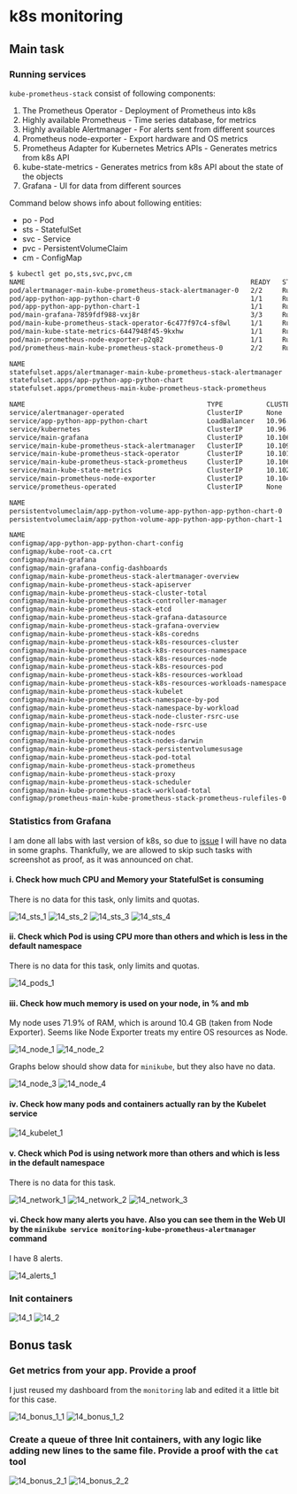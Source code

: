 # k8s monitoring

## Main task

### Running services

`kube-prometheus-stack` consist of following components:

1. The Prometheus Operator - Deployment of Prometheus into k8s
2. Highly available Prometheus - Time series database, for metrics
3. Highly available Alertmanager - For alerts sent from different sources
4. Prometheus node-exporter - Export hardware and OS metrics
5. Prometheus Adapter for Kubernetes Metrics APIs - Generates metrics from k8s API
6. kube-state-metrics - Generates metrics from k8s API about the state of the objects
7. Grafana - UI for data from different sources

Command below shows info about following entities:

- po - Pod
- sts - StatefulSet
- svc - Service
- pvc - PersistentVolumeClaim
- cm - ConfigMap

```bash
$ kubectl get po,sts,svc,pvc,cm
NAME                                                         READY   STATUS    RESTARTS       AGE
pod/alertmanager-main-kube-prometheus-stack-alertmanager-0   2/2     Running   1 (111m ago)   111m
pod/app-python-app-python-chart-0                            1/1     Running   0              109m
pod/app-python-app-python-chart-1                            1/1     Running   0              109m
pod/main-grafana-7859fdf988-vxj8r                            3/3     Running   0              111m
pod/main-kube-prometheus-stack-operator-6c477f97c4-sf8wl     1/1     Running   0              111m
pod/main-kube-state-metrics-6447948f45-9kxhw                 1/1     Running   0              111m
pod/main-prometheus-node-exporter-p2q82                      1/1     Running   0              111m
pod/prometheus-main-kube-prometheus-stack-prometheus-0       2/2     Running   0              111m

NAME                                                                    READY   AGE
statefulset.apps/alertmanager-main-kube-prometheus-stack-alertmanager   1/1     111m
statefulset.apps/app-python-app-python-chart                            2/2     109m
statefulset.apps/prometheus-main-kube-prometheus-stack-prometheus       1/1     111m

NAME                                              TYPE           CLUSTER-IP       EXTERNAL-IP   PORT(S)                      AGE
service/alertmanager-operated                     ClusterIP      None             <none>        9093/TCP,9094/TCP,9094/UDP   111m
service/app-python-app-python-chart               LoadBalancer   10.96.151.52     <pending>     80:31026/TCP                 109m
service/kubernetes                                ClusterIP      10.96.0.1        <none>        443/TCP                      152m
service/main-grafana                              ClusterIP      10.106.195.19    <none>        80/TCP                       111m
service/main-kube-prometheus-stack-alertmanager   ClusterIP      10.109.167.202   <none>        9093/TCP                     111m
service/main-kube-prometheus-stack-operator       ClusterIP      10.101.223.83    <none>        443/TCP                      111m
service/main-kube-prometheus-stack-prometheus     ClusterIP      10.106.70.146    <none>        9090/TCP                     111m
service/main-kube-state-metrics                   ClusterIP      10.102.38.71     <none>        8080/TCP                     111m
service/main-prometheus-node-exporter             ClusterIP      10.104.232.70    <none>        9100/TCP                     111m
service/prometheus-operated                       ClusterIP      None             <none>        9090/TCP                     111m

NAME                                                                    STATUS   VOLUME                                     CAPACITY   ACCESS MODES   STORAGECLASS   AGE
persistentvolumeclaim/app-python-volume-app-python-app-python-chart-0   Bound    pvc-bddf6f9a-0de0-436c-8d72-02f04247dcb6   256Mi      RWO            standard       109m
persistentvolumeclaim/app-python-volume-app-python-app-python-chart-1   Bound    pvc-1ef73a89-b6aa-472f-93b7-b647531358e4   256Mi      RWO            standard       109m

NAME                                                                     DATA   AGE
configmap/app-python-app-python-chart-config                             1      109m
configmap/kube-root-ca.crt                                               1      152m
configmap/main-grafana                                                   1      111m
configmap/main-grafana-config-dashboards                                 1      111m
configmap/main-kube-prometheus-stack-alertmanager-overview               1      111m
configmap/main-kube-prometheus-stack-apiserver                           1      111m
configmap/main-kube-prometheus-stack-cluster-total                       1      111m
configmap/main-kube-prometheus-stack-controller-manager                  1      111m
configmap/main-kube-prometheus-stack-etcd                                1      111m
configmap/main-kube-prometheus-stack-grafana-datasource                  1      111m
configmap/main-kube-prometheus-stack-grafana-overview                    1      111m
configmap/main-kube-prometheus-stack-k8s-coredns                         1      111m
configmap/main-kube-prometheus-stack-k8s-resources-cluster               1      111m
configmap/main-kube-prometheus-stack-k8s-resources-namespace             1      111m
configmap/main-kube-prometheus-stack-k8s-resources-node                  1      111m
configmap/main-kube-prometheus-stack-k8s-resources-pod                   1      111m
configmap/main-kube-prometheus-stack-k8s-resources-workload              1      111m
configmap/main-kube-prometheus-stack-k8s-resources-workloads-namespace   1      111m
configmap/main-kube-prometheus-stack-kubelet                             1      111m
configmap/main-kube-prometheus-stack-namespace-by-pod                    1      111m
configmap/main-kube-prometheus-stack-namespace-by-workload               1      111m
configmap/main-kube-prometheus-stack-node-cluster-rsrc-use               1      111m
configmap/main-kube-prometheus-stack-node-rsrc-use                       1      111m
configmap/main-kube-prometheus-stack-nodes                               1      111m
configmap/main-kube-prometheus-stack-nodes-darwin                        1      111m
configmap/main-kube-prometheus-stack-persistentvolumesusage              1      111m
configmap/main-kube-prometheus-stack-pod-total                           1      111m
configmap/main-kube-prometheus-stack-prometheus                          1      111m
configmap/main-kube-prometheus-stack-proxy                               1      111m
configmap/main-kube-prometheus-stack-scheduler                           1      111m
configmap/main-kube-prometheus-stack-workload-total                      1      111m
configmap/prometheus-main-kube-prometheus-stack-prometheus-rulefiles-0   29     111m
```

### Statistics from Grafana

I am done all labs with last version of k8s,
so due to [issue](https://github.com/prometheus-operator/kube-prometheus/issues/1850)
I will have no data in some graphs.
Thankfully, we are allowed to skip such tasks with screenshot as proof,
as it was announced on chat.

#### i. Check how much CPU and Memory your StatefulSet is consuming

There is no data for this task, only limits and quotas.

![14_sts_1](.attachments/14_sts_1.png)
![14_sts_2](.attachments/14_sts_2.png)
![14_sts_3](.attachments/14_sts_3.png)
![14_sts_4](.attachments/14_sts_4.png)

#### ii. Check which Pod is using CPU more than others and which is less in the default namespace

There is no data for this task, only limits and quotas.

![14_pods_1](.attachments/14_pods_1.png)

#### iii. Check how much memory is used on your node, in % and mb

My node uses 71.9% of RAM, which is around 10.4 GB (taken from Node Exporter).
Seems like Node Exporter treats my entire OS resources as Node.

![14_node_1](.attachments/14_node_1.png)
![14_node_2](.attachments/14_node_2.png)

Graphs below should show data for `minikube`, but they also have no data.

![14_node_3](.attachments/14_node_3.png)
![14_node_4](.attachments/14_node_4.png)

#### iv. Check how many pods and containers actually ran by the Kubelet service

![14_kubelet_1](.attachments/14_kubelet_1.png)

#### v. Check which Pod is using network more than others and which is less in the default namespace

There is no data for this task.

![14_network_1](.attachments/14_network_1.png)
![14_network_2](.attachments/14_network_2.png)
![14_network_3](.attachments/14_network_3.png)

#### vi. Check how many alerts you have. Also you can see them in the Web UI by the `minikube service monitoring-kube-prometheus-alertmanager` command

I have 8 alerts.

![14_alerts_1](.attachments/14_alerts_1.png)

### Init containers

![14_1](.attachments/14_1.png)
![14_2](.attachments/14_2.png)

## Bonus task

### Get metrics from your app. Provide a proof

I just reused my dashboard from the `monitoring` lab and edited it
a little bit for this case.

![14_bonus_1_1](.attachments/14_bonus_1_1.png)
![14_bonus_1_2](.attachments/14_bonus_1_2.png)

### Create a queue of three Init containers, with any logic like adding new lines to the same file. Provide a proof with the `cat` tool

![14_bonus_2_1](.attachments/14_bonus_2_1.png)
![14_bonus_2_2](.attachments/14_bonus_2_2.png)
